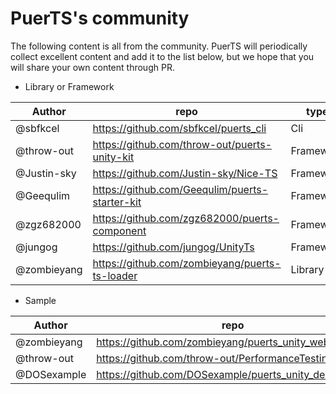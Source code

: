 # PuerTS's community

The following content is all from the community. PuerTS will periodically collect excellent content and add it to the list below, but we hope that you will share your own content through PR.

* Library or Framework

| Author | repo | type | star |
| --- | --- | --- | --- |
| @sbfkcel | https://github.com/sbfkcel/puerts_cli | Cli |  |
| @throw-out | https://github.com/throw-out/puerts-unity-kit | Framework | |
| @Justin-sky | https://github.com/Justin-sky/Nice-TS | Framework | 280+ |
| @Geequlim | https://github.com/Geequlim/puerts-starter-kit | Framework | 100+ |
| @zgz682000 | https://github.com/zgz682000/puerts-component | Framework | 20+ |
| @jungog | https://github.com/jungog/UnityTs | Framework | |
| @zombieyang | https://github.com/zombieyang/puerts-ts-loader | Library | |

* Sample

| Author | repo | type | star |
| --- | --- | --- | --- |
| @zombieyang | https://github.com/zombieyang/puerts_unity_webgl_demo | Samples | 70+ |
| @throw-out | https://github.com/throw-out/PerformanceTesting | Samples | |
| @DOSexample | https://github.com/DOSexample/puerts_unity_demo | Samples | |

